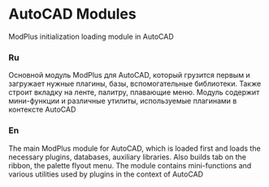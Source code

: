 # AutoCAD Modules
 ModPlus initialization loading module in AutoCAD
### Ru ###
Основной модуль ModPlus для AutoCAD, который грузится первым и загружает нужные плагины, базы, вспомогательные библиотеки.
Также строит вкладку на ленте, палитру, плавающие меню. 
Модуль содержит мини-функции и различные утилиты, используемые плагинами в контексте AutoCAD
### En ###
The main ModPlus module for AutoCAD, which is loaded first and loads the necessary plugins, databases, auxiliary libraries.
Also builds tab on the ribbon, the palette flyout menu.
The module contains mini-functions and various utilities used by plugins in the context of AutoCAD
